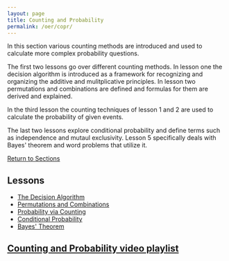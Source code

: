 ```yaml
---
layout: page
title: Counting and Probability 
permalink: /oer/copr/
---
```



<p>
In this section various counting methods are introduced and used to calculate more complex probability questions.
</p>

<p>
The first two lessons go over different counting methods. 
In lesson one the decision algorithm is introduced as a framework for recognizing and organizing the additive and mulitplicative principles.
In lesson two permutations and combinations are defined and formulas for them are derived and explained.
</p>

<p>
In the third lesson the counting techniques of lesson 1 and 2 are used to calculate the probability of given events.
</p>

<p>
The last two lessons explore conditional probability and define terms such as independence and mutaul exclusivity.
Lesson 5 specifically deals with Bayes' theorem and word problems that utilize it.
</p>


<a href="/oer/#sections">
Return to Sections
</a>

<h2>
Lessons
</h2>
<ul>
  <li><a href="1">The Decision Algorithm</a></li>
  <li><a href="2">Permutations and Combinations</a></li>
  <li><a href="3">Probability via Counting</a></li>
  <li><a href="4">Conditional Probability</a></li>
  <li><a href="5">Bayes' Theorem</a></li>
</ul>

<h2>                                             
<a class="external" href="https://www.youtube.com/playlist?list=PL__PFqWLeiTSFxfxKpdxkU7jCZ7AMH23e">
Counting and Probability video playlist
</a>
</h2>

